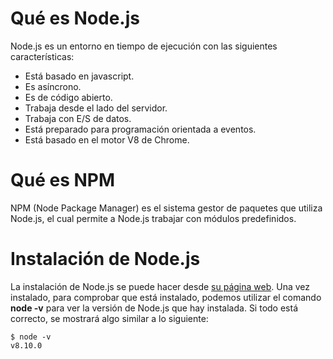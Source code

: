 # Qué es Node.js
Node.js es un entorno en tiempo de ejecución con las siguientes características:
- Está basado en javascript.
- Es asíncrono.
- Es de código abierto.
- Trabaja desde el lado del servidor.
- Trabaja con E/S de datos.
- Está preparado para programación orientada a eventos.
- Está basado en el motor V8 de Chrome.

# Qué es NPM
NPM (Node Package Manager) es el sistema gestor de paquetes que utiliza Node.js, el cual permite a Node.js trabajar con módulos predefinidos.

# Instalación de Node.js
La instalación de Node.js se puede hacer desde [su página web](https://nodejs.org/es/download/). Una vez instalado, para comprobar que está instalado, podemos utilizar el comando __node -v__ para ver la versión de Node.js que hay instalada. Si todo está correcto, se mostrará algo similar a lo siguiente:
```
$ node -v
v8.10.0
```